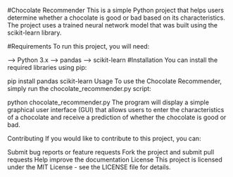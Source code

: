 #Chocolate Recommender
This is a simple Python project that helps users determine whether a chocolate is good or bad based on its characteristics. The project uses a trained neural network model that was built using the scikit-learn library.

#Requirements
To run this project, you will need:

--> Python 3.x
--> pandas
--> scikit-learn
#Installation
You can install the required libraries using pip:


pip install pandas scikit-learn
Usage
To use the Chocolate Recommender, simply run the chocolate_recommender.py script:


python chocolate_recommender.py
The program will display a simple graphical user interface (GUI) that allows users to enter the characteristics of a chocolate and receive a prediction of whether the chocolate is good or bad.

Contributing
If you would like to contribute to this project, you can:

Submit bug reports or feature requests
Fork the project and submit pull requests
Help improve the documentation
License
This project is licensed under the MIT License - see the LICENSE file for details.
